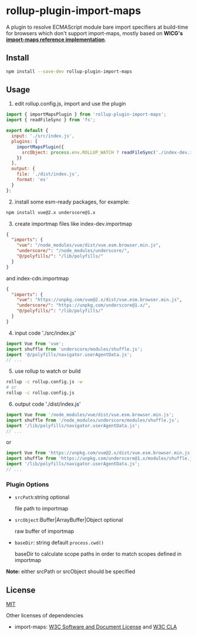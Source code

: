 # rollup-plugin-import-maps

A plugin to resolve ECMAScript module bare import specifiers at build-time for browsers which don't support import-maps, mostly based on **WICG's [import-maps reference implementation](https://github.com/WICG/import-maps/tree/master/reference-implementation)**.


## Install

```sh
npm install --save-dev rollup-plugin-import-maps
```

## Usage

1. edit rollup.config.js, import and use the plugin

```js
import { importMapsPlugin } from 'rollup-plugin-import-maps';
import { readFileSync } from 'fs';

export default {
  input: './src/index.js',
  plugins: [
    importMapsPlugin({
      srcObject: process.env.ROLLUP_WATCH ? readFileSync('./index-dev.importmap') : readFileSync('./index-cdn.importmap')
    })
  ],
  output: {
    file: './dist/index.js',
    format: 'es'
  }
};
```

2. install some esm-ready packages, for example:

```sh
npm install vue@2.x underscore@1.x
```

3. create importmap files like index-dev.importmap

```json
{
  "imports": {
    "vue": "/node_modules/vue/dist/vue.esm.browser.min.js",
    "underscore/": "/node_modules/underscore/",
    "@/polyfills/": "/lib/polyfills/"
  }
}
```

and index-cdn.importmap

```json
{
  "imports": {
    "vue": "https://unpkg.com/vue@2.x/dist/vue.esm.browser.min.js",
    "underscore/": "https://unpkg.com/underscore@1.x/",
    "@/polyfills/": "/lib/polyfills/"
  }
}
```

4. input code './src/index.js'

```js
import Vue from 'vue';
import shuffle from 'underscore/modules/shuffle.js';
import '@/polyfills/navigator.userAgentData.js';
// ...
```

5. use rollup to watch or build

```sh
rollup -c rollup.config.js -w
# or
rollup -c rollup.config.js
```

6. output code './dist/index.js'

```js
import Vue from '/node_modules/vue/dist/vue.esm.browser.min.js';
import shuffle from '/node_modules/underscore/modules/shuffle.js';
import '/lib/polyfills/navigator.userAgentData.js';
// ...
```

or

```js
import Vue from 'https://unpkg.com/vue@2.x/dist/vue.esm.browser.min.js';
import shuffle from 'https://unpkg.com/underscore@1.x/modules/shuffle.js';
import '/lib/polyfills/navigator.userAgentData.js';
// ...
```

### Plugin Options

+ `srcPath`:string optional

  file path to importmap

+ `srcObject`:Buffer|ArrayBuffer|Object optional

  raw buffer of importmap
  
+ `baseDir`: string default `process.cwd()`

  baseDir to calculate scope paths in order to match scopes defined in importmap

**Note:** either srcPath or srcObject should be specified


## License

[MIT](./LICENSE)

Other licenses of dependencies

+ import-maps: [W3C Software and Document License](http://www.w3.org/Consortium/Legal/2015/copyright-software-and-document) and [W3C CLA](https://www.w3.org/community/about/agreements/cla/)
